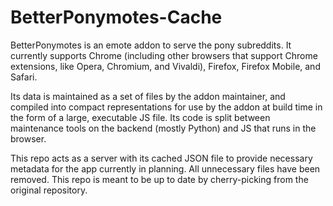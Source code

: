 # BetterPonymotes-Cache

BetterPonymotes is an emote addon to serve the pony subreddits. It currently
supports Chrome (including other browsers that support Chrome extensions, like
Opera, Chromium, and Vivaldi), Firefox, Firefox Mobile, and Safari.

Its data is maintained as a set of files by the addon maintainer, and compiled
into compact representations for use by the addon at build time in the form of
a large, executable JS file. Its code is split between maintenance tools on
the backend (mostly Python) and JS that runs in the browser.

This repo acts as a server with its cached JSON file to provide necessary metadata for the app currently in planning. All unnecessary files have been removed. This repo is meant to be up to date by cherry-picking from the original repository.
